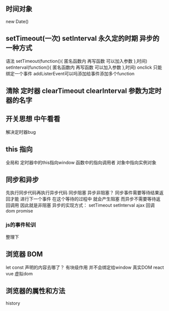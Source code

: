 ## 时间对象
new Date()
## setTimeout(一次) setInterval 永久定的时期 异步的一种方式
语法
setTimeout(function(){
    匿名函数内 再写函数 可以加入参数
},时间)
setInterval(function(){
    匿名函数内 再写函数 可以加入参数
},时间)
onclick 只能绑定一个事件
addListerEvent可以吗添加给事件添加多个function
## 清除 定时器   clearTimeout clearInterval 参数为定时器的名字
## 开关思想 中午看看
解决定时器bug
## this 指向
全局和 定时器中的this指向window
函数中的指向调用者
对象中指向实例对象
## 同步和异步
先执行同步代码再执行异步代码
同步阻塞 异步非阻塞？
同步事件需要等待结果返回才能 进行下一个事件 在这个等待的过程中  就会产生阻塞
而异步不需要等待返回调用 因此就是非阻塞
异步的实现方式：
setTimeout setInterval ajax 回调 dom promise
### js的事件轮训
整理下
## 浏览器 BOM
let const 声明的内容去哪了？
有块级作用 并不会绑定给window
真实DOM
react vue 虚拟dom
## 浏览器的属性和方法
history
